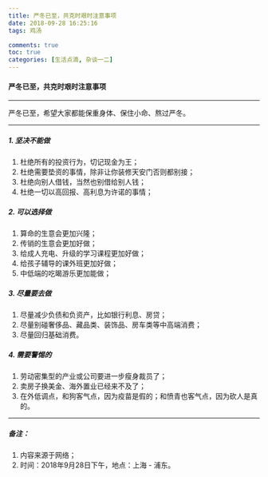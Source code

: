 ```yaml
---
title: 严冬已至，共克时艰时注意事项
date: 2018-09-28 16:25:16
tags: 鸡汤

comments: true
toc: true
categories: [生活点滴, 杂谈一二]
---
```


#### 严冬已至，共克时艰时注意事项
----

>
严冬已至，希望大家都能保重身体、保住小命、熬过严冬。
>

----

##### 1.  坚决不能做
>
1. 杜绝所有的投资行为，切记现金为王；
2. 杜绝需要垫资的事情，除非让你装修天安门否则都别接；
3. 杜绝向别人借钱，当然也别借给别人钱；
4. 杜绝一切以高回报、高利息为许诺的事情；
>

##### 2.  可以选择做
>
1. 算命的生意会更加兴隆；
2. 传销的生意会更加好做；
3. 给成人充电、升级的学习课程更加好做；
4. 给孩子辅导的课外班更加好做；
5. 中低端的吃暍游乐更加能做；
>

##### 3.  尽量要去做
>
1. 尽量减少负债和负资产，比如银行利息、房贷；
2. 尽量别碰奢侈品、藏品类、装饰品、房车类等中高端消费；
3. 尽量回归基础消费。
>

##### 4. 需要警惕的
>
1. 劳动密集型的产业或公司要进一步瘦身裁员了；
2. 卖房子换美金、海外置业已经来不及了；
3. 在外低调点，和狗客气点，因为疫苗是假的；和愤青也客气点，因为砍人是真的。
>
---
##### 备注：
1. 内容来源于网络；
2. 时间：2018年9月28日下午，地点：上海 - 浦东。

